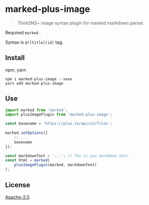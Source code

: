 # marked-plus-image

> ThnkSNS+ image syntax plugin for marked markdown parser.

Required `marked` .

Syntax is `@![title](id)` tag.

## Install

npm, yarn

```shell
npm i marked-plus-image --save
yarn add marked-plus-image
```

## Use

```js
import marked from 'marked';
import plusImagePlugin from 'marked-plus-image';

const basename = 'https://plus.io/api/v2/files';
    
marked.setOptions({
    // ...
    basename
});

const markdownText = '...'; // The is you markdown text.
const html = marked(
    plusImagePlugin(marked, markdownText)
);

```

## License

[Apache-2.0](LICENSE)
